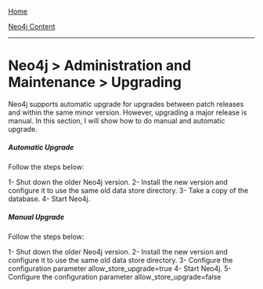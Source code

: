 [Home](../../index.md)

[Neo4j Content](../Neo4j.md)
___

# Neo4j > Administration and Maintenance > Upgrading

Neo4j supports automatic upgrade for upgrades between patch releases and within the same minor version. However, upgrading a major release is manual. In this section, I will show how to do manual and automatic upgrade.


##### Automatic Upgrade

Follow the steps below:

1- Shut down the older Neo4j version.
2- Install the new version and configure it to use the same old data store directory.
3- Take a copy of the database.
4- Start Neo4j.


##### Manual Upgrade


Follow the steps below:

1- Shut down the older Neo4j version.
2- Install the new version and configure it to use the same old data store directory.
3- Configure the configuration parameter allow_store_upgrade=true 
4- Start Neo4j.
5- Configure the configuration parameter allow_store_upgrade=false 

